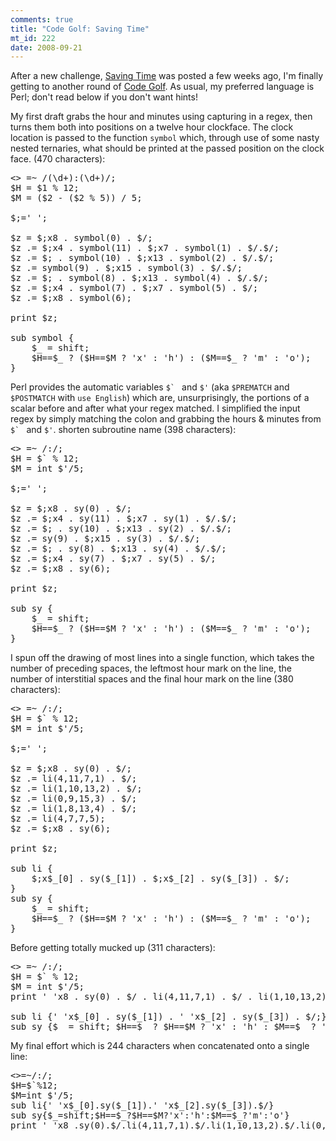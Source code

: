 ```yaml
--- 
comments: true
title: "Code Golf: Saving Time"
mt_id: 222
date: 2008-09-21
---
```

After a new challenge, [Saving Time](http://codegolf.com/saving-time) was posted a few weeks ago, I'm finally getting to another round of [Code Golf](http://codegolf.com/).  As usual, my preferred language is Perl; don't read below if you don't want hints! 


My first draft grabs the hour and minutes using capturing in a regex, then turns them both into positions on a twelve hour clockface.  The clock location is passed to the function `symbol` which, through use of some nasty nested ternaries, what should be printed at the passed position on the clock face. (470 characters):

<pre class="brush: perl;">
<> =~ /(\d+):(\d+)/;
$H = $1 % 12;
$M = ($2 - ($2 % 5)) / 5;

$;=' ';

$z = $;x8 . symbol(0) . $/;
$z .= $;x4 . symbol(11) . $;x7 . symbol(1) . $/.$/;
$z .= $; . symbol(10) . $;x13 . symbol(2) . $/.$/;
$z .= symbol(9) . $;x15 . symbol(3) . $/.$/;
$z .= $; . symbol(8) . $;x13 . symbol(4) . $/.$/;
$z .= $;x4 . symbol(7) . $;x7 . symbol(5) . $/;
$z .= $;x8 . symbol(6);

print $z;

sub symbol {
    $_ = shift;
    $H==$_ ? ($H==$M ? 'x' : 'h') : ($M==$_ ? 'm' : 'o');
}
</pre>

Perl provides the automatic variables ``$` `` and `$'` (aka  `$PREMATCH` and `$POSTMATCH` with `use English`) which are, unsurprisingly, the portions of a scalar before and after what your regex matched.  I simplified the input regex by simply matching the colon and grabbing the hours & minutes from ``$` `` and `$'`.    shorten subroutine name (398 characters):

<pre class="brush: perl;">
<> =~ /:/;
$H = $` % 12;
$M = int $'/5;

$;=' ';

$z = $;x8 . sy(0) . $/; 
$z .= $;x4 . sy(11) . $;x7 . sy(1) . $/.$/;
$z .= $; . sy(10) . $;x13 . sy(2) . $/.$/;
$z .= sy(9) . $;x15 . sy(3) . $/.$/;
$z .= $; . sy(8) . $;x13 . sy(4) . $/.$/;
$z .= $;x4 . sy(7) . $;x7 . sy(5) . $/;
$z .= $;x8 . sy(6);

print $z;

sub sy {
    $_ = shift;
    $H==$_ ? ($H==$M ? 'x' : 'h') : ($M==$_ ? 'm' : 'o');
}
</pre>

I spun off the drawing of most lines into a single function, which takes the number of preceding spaces, the leftmost hour mark on the line, the number of interstitial spaces and the final hour mark on the line (380 characters):

<pre class="brush: perl;">
<> =~ /:/;
$H = $` % 12;
$M = int $'/5;

$;=' ';

$z = $;x8 . sy(0) . $/; 
$z .= li(4,11,7,1) . $/;
$z .= li(1,10,13,2) . $/;
$z .= li(0,9,15,3) . $/;
$z .= li(1,8,13,4) . $/;
$z .= li(4,7,7,5);
$z .= $;x8 . sy(6);

print $z;

sub li {
    $;x$_[0] . sy($_[1]) . $;x$_[2] . sy($_[3]) . $/;
}   
sub sy {
    $_ = shift;
    $H==$_ ? ($H==$M ? 'x' : 'h') : ($M==$_ ? 'm' : 'o');
}
</pre>

Before getting totally mucked up (311 characters):

<pre class="brush: perl;">
<> =~ /:/;
$H = $` % 12;
$M = int $'/5;
print ' 'x8 . sy(0) . $/ . li(4,11,7,1) . $/ . li(1,10,13,2) . $/ . li(0,9,15,3) . $/ . li(1,8,13,4) . $/ . li(4,7,7,5) . ' 'x8 . sy(6);

sub li {' 'x$_[0] . sy($_[1]) . ' 'x$_[2] . sy($_[3]) . $/;}
sub sy {$_ = shift; $H==$_ ? $H==$M ? 'x' : 'h' : $M==$_ ? 'm' : 'o';}
</pre>

My final effort which is 244 characters when concatenated onto a single line:

<pre class="brush: perl;">
<>=~/:/;
$H=$`%12;
$M=int $'/5;
sub li{' 'x$_[0].sy($_[1]).' 'x$_[2].sy($_[3]).$/}
sub sy{$_=shift;$H==$_?$H==$M?'x':'h':$M==$_?'m':'o'}
print ' 'x8 .sy(0).$/.li(4,11,7,1).$/.li(1,10,13,2).$/.li(0,9,15,3).$/.li(1,8,13,4).$/.li(4,7,7,5).' 'x8 .sy(6)
</pre>
